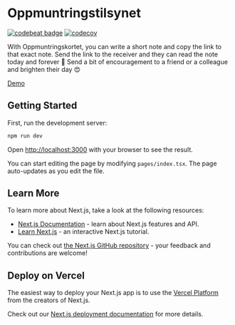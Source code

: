 # Oppmuntringstilsynet

[![codebeat badge](https://codebeat.co/badges/c213cf8a-a3b8-42c9-8513-ab3008fd10a1)](https://codebeat.co/projects/github-com-boyum-oppmuntringstilsynet-main)
[![codecov](https://codecov.io/gh/boyum/oppmuntringstilsynet/branch/main/graph/badge.svg?token=YQ9FVCIF01)](https://codecov.io/gh/boyum/oppmuntringstilsynet)

With Oppmuntringskortet, you can write a short note and copy the link to that
exact note. Send the link to the receiver and they can read the note today and
forever 🥰 Send a bit of encouragement to a friend or a colleague and brighten
their day 😍

[Demo](https://oppmuntring.sinre.no/?o=IwZwLgBA9gZhBSBDAdgV0QJwJ4B8CaUqGEADhgKYjnIDG5EAtogNaWNYQAmiHARuWDDkMAOggAVABYpmICDCjF%2BAS2QBzCIghqoUTvIzLqnMQVSNEg4RDBRG9QCbkgeD%2BcDeoAAyFwCYcPgOxAA)

## Getting Started

First, run the development server:

```bash
npm run dev
```

Open [http://localhost:3000](http://localhost:3000) with your browser to see the
result.

You can start editing the page by modifying `pages/index.tsx`. The page
auto-updates as you edit the file.

## Learn More

To learn more about Next.js, take a look at the following resources:

- [Next.js Documentation](https://nextjs.org/docs) - learn about Next.js
  features and API.
- [Learn Next.js](https://nextjs.org/learn) - an interactive Next.js tutorial.

You can check out
[the Next.js GitHub repository](https://github.com/vercel/next.js/) - your
feedback and contributions are welcome!

## Deploy on Vercel

The easiest way to deploy your Next.js app is to use the
[Vercel Platform](https://vercel.com/import?utm_medium=default-template&filter=next.js&utm_source=create-next-app&utm_campaign=create-next-app-readme)
from the creators of Next.js.

Check out our
[Next.js deployment documentation](https://nextjs.org/docs/deployment) for more
details.

